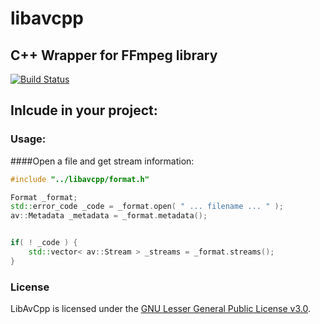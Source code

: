 # libavcpp #
## C++ Wrapper for FFmpeg library

[![Build Status](https://travis-ci.org/cppwrappers/LibAvCpp.svg?branch=master)](https://travis-ci.org/cppwrappers/LibAvCpp)

## Inlcude in your project:


### Usage:


####Open a file and get stream information:

```c++
#include "../libavcpp/format.h"

Format _format;
std::error_code _code = _format.open( " ... filename ... " );
av::Metadata _metadata = _format.metadata();


if( ! _code ) {
    std::vector< av::Stream > _streams = _format.streams();
}
```

### License

LibAvCpp is licensed under the [GNU Lesser General Public License v3.0](https://www.gnu.org/licenses/lgpl-3.0.txt).
